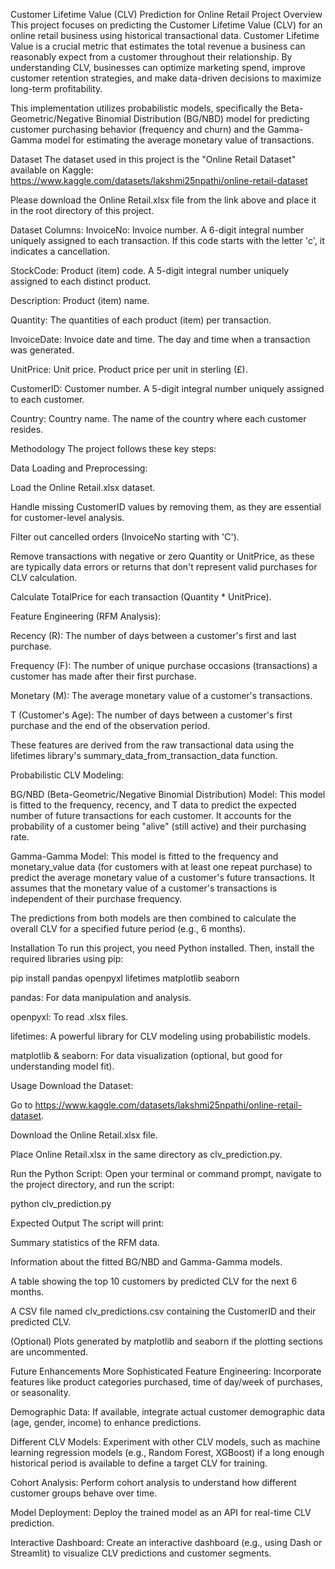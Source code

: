 Customer Lifetime Value (CLV) Prediction for Online Retail
Project Overview
This project focuses on predicting the Customer Lifetime Value (CLV) for an online retail business using historical transactional data. Customer Lifetime Value is a crucial metric that estimates the total revenue a business can reasonably expect from a customer throughout their relationship. By understanding CLV, businesses can optimize marketing spend, improve customer retention strategies, and make data-driven decisions to maximize long-term profitability.

This implementation utilizes probabilistic models, specifically the Beta-Geometric/Negative Binomial Distribution (BG/NBD) model for predicting customer purchasing behavior (frequency and churn) and the Gamma-Gamma model for estimating the average monetary value of transactions.

Dataset
The dataset used in this project is the "Online Retail Dataset" available on Kaggle:
https://www.kaggle.com/datasets/lakshmi25npathi/online-retail-dataset

Please download the Online Retail.xlsx file from the link above and place it in the root directory of this project.

Dataset Columns:
InvoiceNo: Invoice number. A 6-digit integral number uniquely assigned to each transaction. If this code starts with the letter 'c', it indicates a cancellation.

StockCode: Product (item) code. A 5-digit integral number uniquely assigned to each distinct product.

Description: Product (item) name.

Quantity: The quantities of each product (item) per transaction.

InvoiceDate: Invoice date and time. The day and time when a transaction was generated.

UnitPrice: Unit price. Product price per unit in sterling (£).

CustomerID: Customer number. A 5-digit integral number uniquely assigned to each customer.

Country: Country name. The name of the country where each customer resides.

Methodology
The project follows these key steps:

Data Loading and Preprocessing:

Load the Online Retail.xlsx dataset.

Handle missing CustomerID values by removing them, as they are essential for customer-level analysis.

Filter out cancelled orders (InvoiceNo starting with 'C').

Remove transactions with negative or zero Quantity or UnitPrice, as these are typically data errors or returns that don't represent valid purchases for CLV calculation.

Calculate TotalPrice for each transaction (Quantity * UnitPrice).

Feature Engineering (RFM Analysis):

Recency (R): The number of days between a customer's first and last purchase.

Frequency (F): The number of unique purchase occasions (transactions) a customer has made after their first purchase.

Monetary (M): The average monetary value of a customer's transactions.

T (Customer's Age): The number of days between a customer's first purchase and the end of the observation period.

These features are derived from the raw transactional data using the lifetimes library's summary_data_from_transaction_data function.

Probabilistic CLV Modeling:

BG/NBD (Beta-Geometric/Negative Binomial Distribution) Model: This model is fitted to the frequency, recency, and T data to predict the expected number of future transactions for each customer. It accounts for the probability of a customer being "alive" (still active) and their purchasing rate.

Gamma-Gamma Model: This model is fitted to the frequency and monetary_value data (for customers with at least one repeat purchase) to predict the average monetary value of a customer's future transactions. It assumes that the monetary value of a customer's transactions is independent of their purchase frequency.

The predictions from both models are then combined to calculate the overall CLV for a specified future period (e.g., 6 months).

Installation
To run this project, you need Python installed. Then, install the required libraries using pip:

pip install pandas openpyxl lifetimes matplotlib seaborn

pandas: For data manipulation and analysis.

openpyxl: To read .xlsx files.

lifetimes: A powerful library for CLV modeling using probabilistic models.

matplotlib & seaborn: For data visualization (optional, but good for understanding model fit).

Usage
Download the Dataset:

Go to https://www.kaggle.com/datasets/lakshmi25npathi/online-retail-dataset.

Download the Online Retail.xlsx file.

Place Online Retail.xlsx in the same directory as clv_prediction.py.

Run the Python Script:
Open your terminal or command prompt, navigate to the project directory, and run the script:

python clv_prediction.py

Expected Output
The script will print:

Summary statistics of the RFM data.

Information about the fitted BG/NBD and Gamma-Gamma models.

A table showing the top 10 customers by predicted CLV for the next 6 months.

A CSV file named clv_predictions.csv containing the CustomerID and their predicted CLV.

(Optional) Plots generated by matplotlib and seaborn if the plotting sections are uncommented.

Future Enhancements
More Sophisticated Feature Engineering: Incorporate features like product categories purchased, time of day/week of purchases, or seasonality.

Demographic Data: If available, integrate actual customer demographic data (age, gender, income) to enhance predictions.

Different CLV Models: Experiment with other CLV models, such as machine learning regression models (e.g., Random Forest, XGBoost) if a long enough historical period is available to define a target CLV for training.

Cohort Analysis: Perform cohort analysis to understand how different customer groups behave over time.

Model Deployment: Deploy the trained model as an API for real-time CLV prediction.

Interactive Dashboard: Create an interactive dashboard (e.g., using Dash or Streamlit) to visualize CLV predictions and customer segments.
